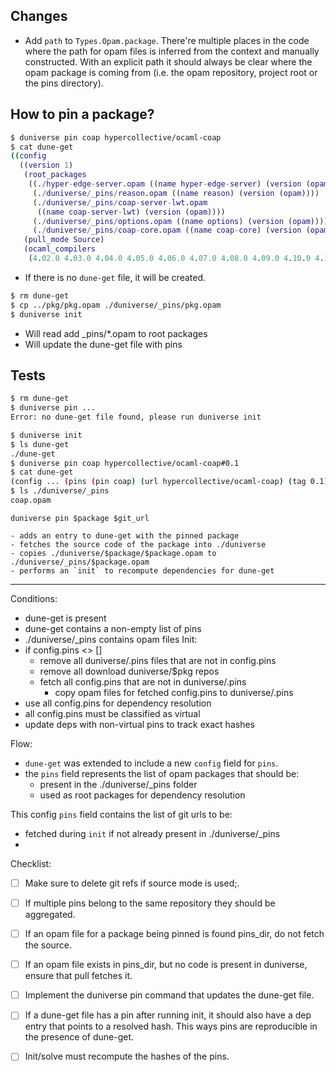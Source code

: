 

## Changes

- Add `path` to `Types.Opam.package`. There're multiple places in the code where the path for opam files is inferred from the context and manually constructed. With an explicit path it should always be clear where the opam package is coming from (i.e. the opam repository, project root or the pins directory).


## How to pin a package?


```sh
$ duniverse pin coap hypercollective/ocaml-coap
$ cat dune-get
((config
  ((version 1)
   (root_packages
    ((./hyper-edge-server.opam ((name hyper-edge-server) (version (opam))))
     (./duniverse/_pins/reason.opam ((name reason) (version (opam))))
     (./duniverse/_pins/coap-server-lwt.opam
      ((name coap-server-lwt) (version (opam))))
     (./duniverse/_pins/options.opam ((name options) (version (opam))))
     (./duniverse/_pins/coap-core.opam ((name coap-core) (version (opam))))))
   (pull_mode Source)
   (ocaml_compilers
    (4.02.0 4.03.0 4.04.0 4.05.0 4.06.0 4.07.0 4.08.0 4.09.0 4.10.0 4.11.0))))

```

- If there is no `dune-get` file, it will be created.


```sh
$ rm dune-get
$ cp ../pkg/pkg.opam ./duniverse/_pins/pkg.opam
$ duniverse init
```

- Will read add _pins/*.opam to root packages
- Will update the dune-get file with pins



## Tests

```sh
$ rm dune-get
$ duniverse pin ...
Error: no dune-get file found, please run duniverse init
```

```sh
$ duniverse init
$ ls dune-get
./dune-get
$ duniverse pin coap hypercollective/ocaml-coap#0.1
$ cat dune-get
(config ... (pins (pin coap) (url hypercollective/ocaml-coap) (tag 0.1)))
$ ls ./duniverse/_pins
coap.opam
```

```
duniverse pin $package $git_url

- adds an entry to dune-get with the pinned package
- fetches the source code of the package into ./duniverse
- copies ./duniverse/$package/$package.opam to ./duniverse/_pins/$package.opam
- performs an `init` to recompute dependencies for dune-get
```



* * *



Conditions:

- dune-get is present
- dune-get contains a non-empty list of pins
- ./duniverse/_pins contains opam files
Init:
- if config.pins <> []
  - remove all duniverse/.pins files that are not in config.pins
  - remove all download duniverse/$pkg repos
  - fetch all config.pins that are not in duniverse/.pins
    - copy opam files for fetched config.pins to duniverse/.pins
- use all config.pins for dependency resolution
- all config.pins must be classified as virtual
- update deps with non-virtual pins to track exact hashes


Flow:

- `dune-get` was extended to include a new `config` field for `pins`.
- the `pins` field represents the list of opam packages that should be:
  - present in the ./duniverse/_pins folder
  - used as root packages for dependency resolution

This config `pins` field contains the list of git urls to be:
  - fetched during `init` if not already present in ./duniverse/_pins
  -



Checklist:

- [ ] Make sure to delete git refs if source mode is used;.
- [ ] If multiple pins belong to the same repository they should be aggregated.
- [ ] If an opam file for a package being pinned is found pins_dir, do not fetch the source.
- [ ] If an opam file exists in pins_dir, but no code is present in duniverse, ensure that pull fetches it.
- [ ] Implement the duniverse pin command that updates the dune-get file.
- [ ] If a dune-get file has a pin after running init, it should also have a
      dep entry that points to a resolved hash. This ways pins are reproducible
      in the presence of dune-get.
- [ ] Init/solve must recompute the hashes of the pins.



